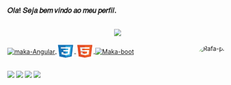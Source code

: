 ### 𝑂𝑙𝑎! 𝑆𝑒𝑗𝑎 𝑏𝑒𝑚 𝑣𝑖𝑛𝑑𝑜 𝑎𝑜 𝑚𝑒𝑢 𝑝𝑒𝑟𝑓𝑖𝑙.
<br/>
<div align="center">
  <a href="https://github.com/MakaPolicarti">
  <img height="180em" src="https://github-readme-stats.vercel.app/api?username=MakaPolicarti&show_icons=true&theme=dracula&include_all_commits=true&count_private=true"/>
</div>
<div style="display: inline_block"><br>
  <img align="center" alt="maka-Angular" height="30" width="40" src="https://cdn.jsdelivr.net/gh/devicons/devicon/icons/angularjs/angularjs-original.svg" />
  <img align="center" alt="maka-css" height="30" width="40" src="https://raw.githubusercontent.com/devicons/devicon/master/icons/css3/css3-original.svg"/>
  <img align="center" alt="maka-html" height="30" width="40" src="https://raw.githubusercontent.com/devicons/devicon/master/icons/html5/html5-original.svg"/>
  <img align="center" alt="Maka-boot" height="40" width="40" src="https://cdn.jsdelivr.net/gh/devicons/devicon/icons/bootstrap/bootstrap-original.svg" />
  <img align="right" alt="Rafa-pic" height="150" style="border-radius:50px;" src="https://picrew.me/shareImg/org/202206/338224_U6PN9rbR.png">
</div>
  
 ##
 
<div> 
  <a href="https://www.instagram.com/policarti_mc/" target="_blank"><img src="https://img.shields.io/badge/-Instagram-%23E4405F?style=for-the-badge&logo=instagram&logoColor=white" target="_blank"></a>
 <a href="https://discord.gg/9ARgZ9uUZP" target="_blank"><img src="https://img.shields.io/badge/Discord-7289DA?style=for-the-badge&logo=discord&logoColor=white" target="_blank"></a> 
  <a href = "mailto:profissionalmaka@gmail.com"><img src="https://img.shields.io/badge/-Gmail-%23333?style=for-the-badge&logo=gmail&logoColor=white" target="_blank"></a>
  <a href="https://www.linkedin.com/in/maria-policarti-ababb1240/" target="_blank"><img src="https://img.shields.io/badge/-LinkedIn-%230077B5?style=for-the-badge&logo=linkedin&logoColor=white" target="_blank"></a> 
 
</div>
